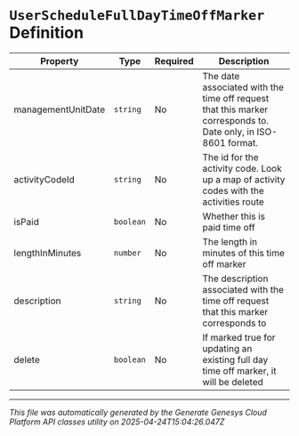 # `UserScheduleFullDayTimeOffMarker` Definition

| Property | Type | Required | Description |
|----------|------|----------|-------------|
| managementUnitDate | `string` | No | The date associated with the time off request that this marker corresponds to.  Date only, in ISO-8601 format. |
| activityCodeId | `string` | No | The id for the activity code.  Look up a map of activity codes with the activities route |
| isPaid | `boolean` | No | Whether this is paid time off |
| lengthInMinutes | `number` | No | The length in minutes of this time off marker |
| description | `string` | No | The description associated with the time off request that this marker corresponds to |
| delete | `boolean` | No | If marked true for updating an existing full day time off marker, it will be deleted |

---

*This file was automatically generated by the Generate Genesys Cloud Platform API classes utility on 2025-04-24T15:04:26.047Z*